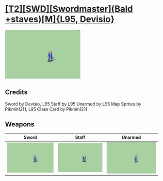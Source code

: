 # [\[T2\]\[SWD\]\[Swordmaster\]\(Bald +staves\)\[M\]{L95, Devisio}](./%5BT2%5D%5BSWD%5D%5BSwordmaster%5D(Bald%20+staves)%5BM%5D%7BL95,%20Devisio%7D)

<img src="./1.%20Sword/Sword_000.png" alt="[T2][SWD][Swordmaster](Bald +staves)[M]{L95, Devisio} standing" />

## Credits

Sword by Devisio, L95
Staff by L95
Unarmed by L95
Map Sprites by Pikmin1211, L95
Class Card by Pikmin1211

## Weapons


|Sword |Staff |Unarmed |
|  :---: | :---: | :---: |
| <img alt="Sword animation" src="./1.%20Sword/Sword.gif" /> | <img alt="Staff animation" src="./7.%20Staff/Staff.gif" /> | <img alt="Unarmed animation" src="./8.%20Unarmed/Unarmed.gif" /> |
